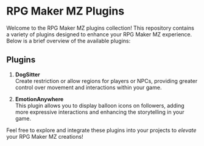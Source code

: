 # RPG Maker MZ Plugins

Welcome to the RPG Maker MZ plugins collection! This repository contains a variety of plugins designed to enhance your RPG Maker MZ experience. Below is a brief overview of the available plugins:

## Plugins

1. **DogSitter**  
   Create restriction or allow regions for players or NPCs, providing greater control over movement and interactions within your game.

2. **EmotionAnywhere**  
   This plugin allows you to display balloon icons on followers, adding more expressive interactions and enhancing the storytelling in your game.

Feel free to explore and integrate these plugins into your projects to *elevate* your RPG Maker MZ creations!
